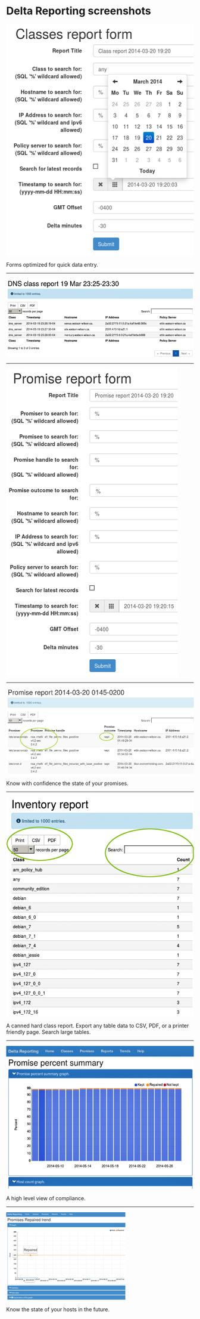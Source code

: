 # Delta Reporting screenshots #

![Class query form](screenshots/dr-classes-form.png)

Forms optimized for quick data entry.

---

![Class report](screenshots/dr-class-report.png)

---

![Promise query from](screenshots/dr-promises-form.png)

---

![Promise report](screenshots/dr-promise-report.png)

Know with confidence the state of your promises. 

---

![Inventory report](screenshots/dr-inventory.png)

A canned hard class report.  Export any table data to CSV, PDF, or a printer friendly page. Search large tables.

---

![Promise percent summary report](screenshots/dr-pps-graph.png)

A high level view of compliance.

---

![Trend report](screenshots/dr-trend-graph.png)

Know the state of your hosts in the future.
